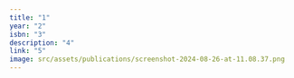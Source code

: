 ```yaml
---
title: "1"
year: "2"
isbn: "3"
description: "4"
link: "5"
image: src/assets/publications/screenshot-2024-08-26-at-11.08.37.png
---
```

